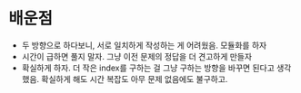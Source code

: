 # 배운점
- 두 방향으로 하다보니, 서로 일치하게 작성하는 게 어려웠음. 모듈화를 하자
- 시간이 급하면 풀지 말자. 그냥 이전 문제의 정답을 더 견고하게 만들자
- 확실하게 하자. 더 작은 index를 구하는 걸 그냥 구하는 방향을 바꾸면 된다고 생각했음. 확실하게 해도 시간 복잡도 아무 문제 없음에도 불구하고.
